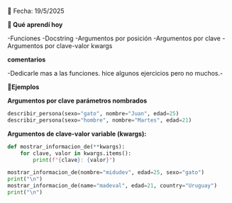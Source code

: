 ﻿📅 Fecha: 19/5/2025

**📖 Qué aprendí hoy**

-Funciones
-Docstring
-Argumentos por posición
-Argumentos por clave
-Argumentos por clave-valor kwargs

**comentarios**

-Dedicarle mas a las funciones. hice algunos ejercicios pero no muchos.-

**📖Ejemplos**


**Argumentos por clave**
**parámetros nombrados**

```python
describir_persona(sexo="gato", nombre="Juan", edad=25)
describir_persona(sexo="hombre", nombre="Martes", edad=21)
```


**Argumentos de clave-valor variable (kwargs):**
```python
def mostrar_informacion_de(**kwargs):
    for clave, valor in kwargs.items():
        print(f"{clave}: {valor}")

mostrar_informacion_de(nombre="midudev", edad=25, sexo="gato")
print("\n")
mostrar_informacion_de(name="madeval", edad=21, country="Uruguay")
print("\n")
```